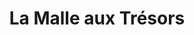 ---
title: "La Malle aux Trésors"
url: /audierne/la-malle-aux-tresors/
shop: décoration intérieure
---